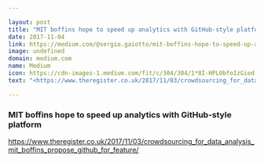 ```yaml
---

layout: post
title: "MIT boffins hope to speed up analytics with GitHub-style platform"
date: 2017-11-04
link: https://medium.com/@sergio.gaiotto/mit-boffins-hope-to-speed-up-analytics-with-github-style-platform-44617122418f?source=rss------machine_learning-5
image: undefined
domain: medium.com
name: Medium
icon: https://cdn-images-1.medium.com/fit/c/304/304/1*8I-HPL0bfoIzGied-dzOvA.png
text: "<https://www.theregister.co.uk/2017/11/03/crowdsourcing_for_data_analysis_mit_boffins_propose_github_for_feature/>"

---
```


### MIT boffins hope to speed up analytics with GitHub-style platform

<https://www.theregister.co.uk/2017/11/03/crowdsourcing_for_data_analysis_mit_boffins_propose_github_for_feature/>